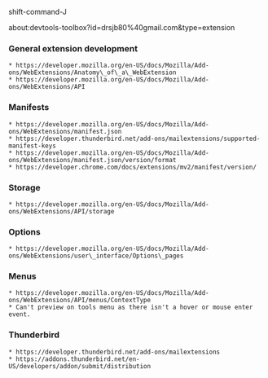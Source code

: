 shift-command-J

about:devtools-toolbox?id=drsjb80%40gmail.com&type=extension

### General extension development
    * https://developer.mozilla.org/en-US/docs/Mozilla/Add-ons/WebExtensions/Anatomy\_of\_a\_WebExtension
    * https://developer.mozilla.org/en-US/docs/Mozilla/Add-ons/WebExtensions/API

### Manifests
    * https://developer.mozilla.org/en-US/docs/Mozilla/Add-ons/WebExtensions/manifest.json
    * https://developer.thunderbird.net/add-ons/mailextensions/supported-manifest-keys
    * https://developer.mozilla.org/en-US/docs/Mozilla/Add-ons/WebExtensions/manifest.json/version/format
    * https://developer.chrome.com/docs/extensions/mv2/manifest/version/

### Storage
    * https://developer.mozilla.org/en-US/docs/Mozilla/Add-ons/WebExtensions/API/storage

### Options
    * https://developer.mozilla.org/en-US/docs/Mozilla/Add-ons/WebExtensions/user\_interface/Options\_pages

### Menus
    * https://developer.mozilla.org/en-US/docs/Mozilla/Add-ons/WebExtensions/API/menus/ContextType
    * Can't preview on tools menu as there isn't a hover or mouse enter event.

### Thunderbird
    * https://developer.thunderbird.net/add-ons/mailextensions
    * https://addons.thunderbird.net/en-US/developers/addon/submit/distribution

